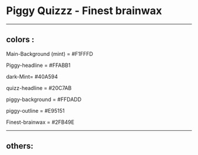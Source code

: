 # Piggy Quizzz - Finest brainwax

---

## colors :

Main-Background (mint) = #F1FFFD

Piggy-headline = #FFABB1

dark-Mint= #40A594

quizz-headline = #20C7AB

piggy-background = #FFDADD

piggy-outline = #E95151

Finest-brainwax = #2FB49E

---

## others:
